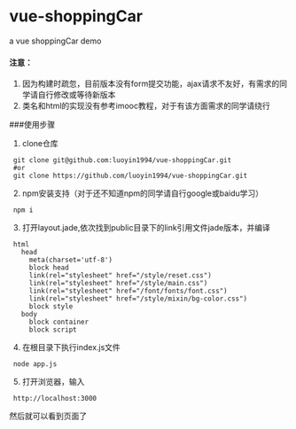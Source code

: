 # vue-shoppingCar
a vue shoppingCar demo

#### 注意：
1. 因为构建时疏忽，目前版本没有form提交功能，ajax请求不友好，有需求的同学请自行修改或等待新版本
2. 类名和html的实现没有参考imooc教程，对于有该方面需求的同学请绕行

###使用步骤

1. clone仓库
```git
 git clone git@github.com:luoyin1994/vue-shoppingCar.git
 #or
 git clone https://github.com/luoyin1994/vue-shoppingCar.git
```

2. npm安装支持（对于还不知道npm的同学请自行google或baidu学习）
```npm
 npm i  
```

3. 打开layout.jade,依次找到public目录下的link引用文件jade版本，并编译
```jade
 html
   head
     meta(charset='utf-8')
     block head
     link(rel="stylesheet" href="/style/reset.css")
     link(rel="stylesheet" href="/style/main.css")
     link(rel="stylesheet" href="/font/fonts/font.css")
     link(rel="stylesheet" href="/style/mixin/bg-color.css")
     block style
   body
     block container
     block script
```

4. 在根目录下执行index.js文件
```node
 node app.js 
```

5. 打开浏览器，输入
```url
 http://localhost:3000
```
然后就可以看到页面了


